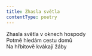```yaml
---
title: Zhasla světla
contentType: poetry
---
```


<section>

Zhasla světla v oknech hospody  
Potmě hledám cestu domů  
Na hřbitově kvákají žáby

</section>
